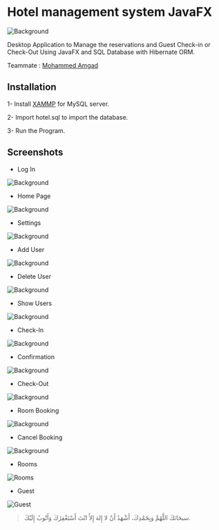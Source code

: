 # Hotel management system JavaFX 

![Background](https://i.imgur.com/Fk7sfMT.jpg)


Desktop Application to Manage the reservations and Guest Check-in or Check-Out Using JavaFX and SQL Database with Hibernate ORM.

Teammate : [Mohammed Amgad](https://github.com/MohamedAmgd)


## Installation

1- Install  [XAMMP](https://www.apachefriends.org/index.html) for MySQL server.

2- Import hotel.sql to import the database.

3- Run the Program.



## Screenshots

- Log In

![Background](https://i.imgur.com/zBAh3az.png)


- Home Page

![Background](https://i.imgur.com/fuKdULD.png)


- Settings

![Background](https://i.imgur.com/0KEoCtJ.png)


- Add User

![Background](https://i.imgur.com/xVpNJBH.png)


- Delete User

![Background](https://i.imgur.com/H9yBAmJ.png)


- Show Users

![Background](https://i.imgur.com/cjaQxpl.png)


- Check-In

![Background](https://i.imgur.com/zdMH2UW.png)


- Confirmation

![Background](https://i.imgur.com/yPqoyTb.png)


- Check-Out

![Background](https://i.imgur.com/cfLlQgb.png)


- Room Booking

![Background](https://i.imgur.com/F2YisGh.png)


- Cancel Booking

![Background](https://i.imgur.com/L8z7CPS.png)


- Rooms

![Rooms](https://i.imgur.com/FmmeefD.png)


- Guest

![Guest](https://i.imgur.com/OZlb13s.png)



> سبحَانَكَ اللَّهُمَّ وَبِحَمْدِكَ، أَشْهَدُ أَنْ لا إِلهَ إِلأَ انْتَ أَسْتَغْفِرُكَ وَأَتْوبُ إِلَيْكَ.

